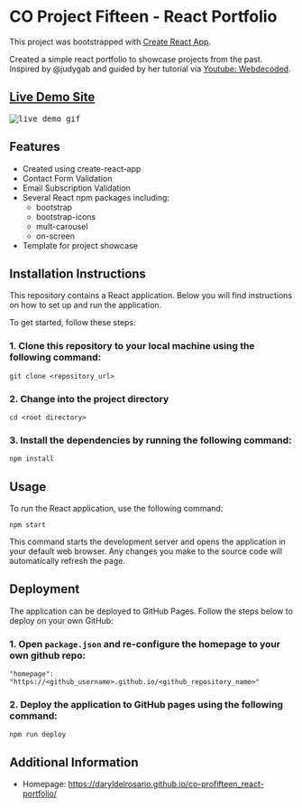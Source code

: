 # CO Project Fifteen - React Portfolio

This project was bootstrapped with [Create React App](https://github.com/facebook/create-react-app).

Created a simple react portfolio to showcase projects from the past. Inspired by @judygab and guided by her tutorial via <a href="https://youtu.be/hYv6BM2fWd8">Youtube: Webdecoded</a>. 

## <a href="https://daryldelrosario.github.io/co-profifteen_react-portfolio/">Live Demo Site</a>

<kbd><img src="https://github.com/daryldelrosario/co-profifteen_react-portfolio/blob/main/src/assets/img/co-profifteen_ld.gif?raw=true" alt="live demo gif"></kbd>

## Features
- Created using create-react-app
- Contact Form Validation
- Email Subscription Validation
- Several React npm packages including:
  - bootstrap
  - bootstrap-icons
  - mult-carousel
  - on-screen
- Template for project showcase

## Installation Instructions
This repository contains a React application. Below you will find instructions on how to set up and run the application.

To get started, follow these steps:

### 1. Clone this repository to your local machine using the following command:
```
git clone <repository_url>
```

### 2. Change into the project directory
```
cd <root directory>
```

### 3. Install the dependencies by running the following command:
```
npm install
```

## Usage
To run the React application, use the following command:
```
npm start
```
This command starts the development server and opens the application in your default web browser. Any changes you make to the source code will automatically refresh the page.

## Deployment
The application can be deployed to GitHub Pages. Follow the steps below to deploy on your own GitHub:

### 1. Open `package.json` and re-configure the homepage to your own github repo:
```
"homepage": "https://<github_username>.github.io/<github_repository_name>"
```

### 2. Deploy the application to GitHub pages using the following command:
```
npm run deploy
```

## Additional Information
- Homepage: <a href="https://daryldelrosario.github.io/co-profifteen_react-portfolio/">https://daryldelrosario.github.io/co-profifteen_react-portfolio/</a>




